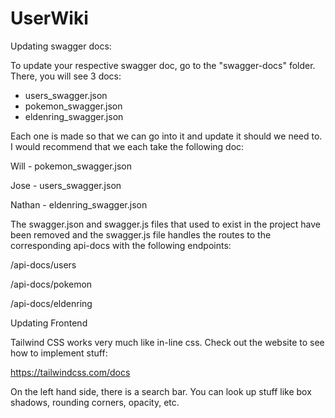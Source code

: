 # UserWiki

Updating swagger docs:

To update your respective swagger doc, go to the "swagger-docs" folder. There, you will see 3 docs: 

- users_swagger.json
- pokemon_swagger.json
- eldenring_swagger.json

Each one is made so that we can go into it and update it should we need to. I would recommend that we each take the following doc:

Will - pokemon_swagger.json

Jose - users_swagger.json

Nathan - eldenring_swagger.json

The swagger.json and swagger.js files that used to exist in the project have been removed and the swagger.js file handles the routes to the corresponding 
api-docs with the following endpoints:

/api-docs/users

/api-docs/pokemon

/api-docs/eldenring


<!-- End of Swagger Doc Details -->

Updating Frontend

Tailwind CSS works very much like in-line css. Check out the website to see how to implement stuff:

https://tailwindcss.com/docs

On the left hand side, there is a search bar. You can look up stuff like box shadows, rounding corners, opacity, etc.
